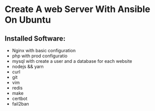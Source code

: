 # Create A web Server With Ansible On Ubuntu

## Installed Software:
   - Nginx with basic configuration
   - php with prod configuratio
   - mysql with create a user and a database for each website
   - nodejs && yarn
   - curl
   - git
   - vim
   - redis
   - make
   - certbot
   - fail2ban



